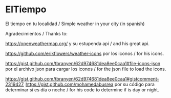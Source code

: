 # ElTiempo
El tiempo en tu localidad / Simple weather in your city (in spanish)

Agradecimientos / Thanks to:

https://openweathermap.org/ y su estupenda api / and his great api.

https://github.com/erikflowers/weather-icons por los iconos / for his icons.

https://gist.github.com/tbranyen/62d974681dea8ee0caa1#file-icons-json por el archivo json para cargar los iconos / for the json file to load the icons.

https://gist.github.com/tbranyen/62d974681dea8ee0caa1#gistcomment-2319427, 
https://gist.github.com/mohamedabusrea por su código para determinar si es día o noche / for his code to determine if is day or night.
